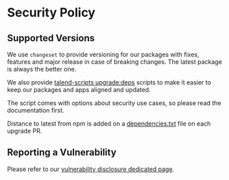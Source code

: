 # Security Policy

## Supported Versions

We use `changeset` to provide versioning for our packages with fixes, features and major release in case of breaking changes. The latest package is always the better one.

We also provide [talend-scripts upgrade:deps](./tools/upgrade-deps) scripts to make it easier to keep our packages and apps aligned and updated.

The script comes with options about security use cases, so please read the documentation first.

Distance to latest from npm is added on a [dependencies.txt](./dependencies.txt) file on each upgrade PR.

## Reporting a Vulnerability

Please refer to our [vulnerability disclosure dedicated page](https://www.talend.com/security/vulnerability-disclosure/).
